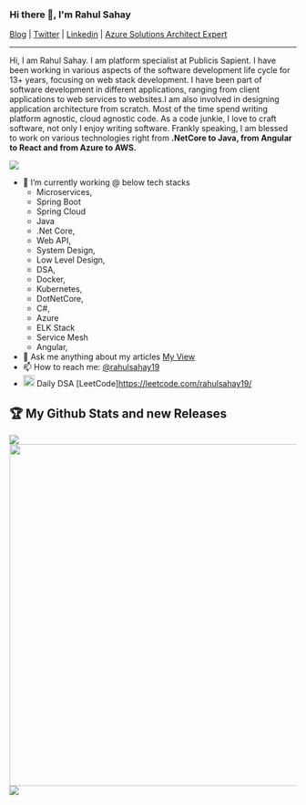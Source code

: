### Hi there 👋, I'm Rahul Sahay

[Blog](https://myview.rahulnivi.net) |
[Twitter](https://twitter.com/rahulsahay19) |
[Linkedin](https://www.linkedin.com/in/rahulsahay19) |
[Azure Solutions Architect Expert](https://www.youracclaim.com/badges/3a83125b-8ed1-46b7-9e03-d584a960c5be/embedded) 

---

Hi, I am Rahul Sahay. I am platform specialist at Publicis Sapient. I have been working in various aspects of the software development life cycle for 13+ years, focusing on web stack development. I have been part of software development in different applications, ranging from client applications to web services to websites.I am also involved in designing application architecture from scratch. Most of the time spend writing platform agnostic, cloud agnostic code.  As a code junkie, I love to craft software, not only I enjoy writing software. Frankly speaking, I am blessed to work on various technologies right from **.NetCore to Java, from Angular to React and from Azure to AWS.**

![](https://komarev.com/ghpvc/?username=rahulsahay19&label=PROFILE+VIEWS)

- 🔭 I’m currently working @ below tech stacks
	- Microservices,
	- Spring Boot
	- Spring Cloud
	- Java
	- .Net Core,
	- Web API,
	- System Design,
	- Low Level Design,
	- DSA,
	- Docker,
	- Kubernetes,
	- DotNetCore,
	- C#,
	- Azure
	- ELK Stack
	- Service Mesh
	- Angular,
- 💬 Ask me anything about my articles [My View](https://myview.rahulnivi.net/)
- 📫 How to reach me: [@rahulsahay19](https://twitter.com/rahulsahay19)
- <code><img height="20" src="https://user-images.githubusercontent.com/3886381/172099124-a7596c54-798b-4bf4-af82-054a8a847c0b.png"></code>
  Daily DSA [LeetCode]https://leetcode.com/rahulsahay19/

## :trophy: My Github Stats and new Releases

<a href="https://readme-stats-cfgj2cxdy.vercel.app/api?username=rahulsahay19&count_private=true&show_icons=true&theme=cobalt">
  <img  align="left" src="https://readme-stats-cfgj2cxdy.vercel.app/api?username=rahulsahay19&count_private=true&show_icons=true&theme=cobalt" />
</a> 

<a href="https://www.udemy.com/course/docker-for-net-and-angular-developers/?couponCode=4AB0D94B3C8A008854A4">
  <img width="600" height="600"  align="left" src="https://user-images.githubusercontent.com/3886381/91086120-1320e200-e66c-11ea-982d-d75f11f4f482.png" />
</a>
 
<a href="https://www.amazon.com/Microsoft-Architect-Technologies-Companion-Hands/dp/1484261992/ref=sr_1_14?dchild=1&keywords=rahul+sahay&qid=1597946906&sr=8-14">
  <img  align="left" src="https://images-na.ssl-images-amazon.com/images/I/51Loq96J2dL._SX348_BO1,204,203,200_.jpg" />
</a>

